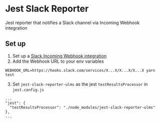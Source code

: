 # Jest Slack Reporter

Jest reporter that notifies a Slack channel via Incoming Webhook integration

## Set up

1. Set up a [Slack Incoming Webhook integration](https://my.slack.com/services/new/incoming-hebhook/)
2. Add the Webhook URL to your env variables 

```
WEBHOOK_URL=https://hooks.slack.com/services/X...X/X...X/X...X yarn test
```

3. Set `jest-slack-reporter-ulms` as the jest `testResultsProcessor` in `jest.config.js`

```
...
"jest": {
  "testResultsProcessor": "./node_modules/jest-slack-reporter-ulms"
},
...
